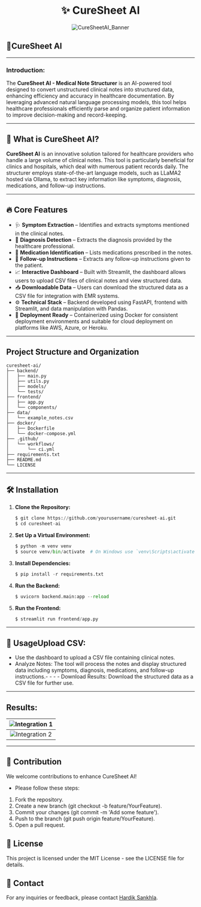 <h1 align="center">✨ CureSheet AI</h1>

<p align="center">
  <img src="https://raw.githubusercontent.com/Hardik-Sankhla/Markdown-Resources/main/Image/CureSheetAI_Banner.png" alt="CureSheetAI_Banner">
</p>

## 🎯**CureSheet AI**  

___

### **Introduction:**  

The **CureSheet AI - Medical Note Structurer** is an AI-powered tool designed to convert unstructured clinical notes into structured data, enhancing efficiency and accuracy in healthcare documentation. By leveraging advanced natural language processing models, this tool helps healthcare professionals efficiently parse and organize patient information to improve decision-making and record-keeping.

___

## 🎯 What is CureSheet AI?

**CureSheet AI** is an innovative solution tailored for healthcare providers who handle a large volume of clinical notes. This tool is particularly beneficial for clinics and hospitals, which deal with numerous patient records daily. The structurer employs state-of-the-art language models, such as LLaMA2 hosted via Ollama, to extract key information like symptoms, diagnosis, medications, and follow-up instructions.

___

## 🔥 Core Features

- 🩺 **Symptom Extraction** – Identifies and extracts symptoms mentioned in the clinical notes.
- 🧾 **Diagnosis Detection** – Extracts the diagnosis provided by the healthcare professional.
- 💊 **Medication Identification** – Lists medications prescribed in the notes.
- 📅 **Follow-up Instructions** – Extracts any follow-up instructions given to the patient.
- 📈 **Interactive Dashboard** – Built with Streamlit, the dashboard allows users to upload CSV files of clinical notes and view structured data.
- 📥 **Downloadable Data** – Users can download the structured data as a CSV file for integration with EMR systems.
- ⚙️ **Technical Stack** – Backend developed using FastAPI, frontend with Streamlit, and data manipulation with Pandas.
- 🚀 **Deployment Ready** – Containerized using Docker for consistent deployment environments and suitable for cloud deployment on platforms like AWS, Azure, or Heroku.

___

## Project Structure and Organization

    curesheet-ai/
    ├── backend/
    │   ├── main.py
    │   ├── utils.py
    │   ├── models/
    │   └── tests/
    ├── frontend/
    │   ├── app.py
    │   └── components/
    ├── data/
    │   └── example_notes.csv
    ├── docker/
    │   ├── Dockerfile
    │   └── docker-compose.yml
    ├── .github/
    │   └── workflows/
    │       └── ci.yml
    ├── requirements.txt
    ├── README.md
    └── LICENSE

___

## 🛠️ Installation

1. **Clone the Repository:**

   ```python
   $ git clone https://github.com/yourusername/curesheet-ai.git
   $ cd curesheet-ai
    ```

2. **Set Up a Virtual Environment:**

    ```python
    $ python -m venv venv
    $ source venv/bin/activate  # On Windows use `venv\Scripts\activate`
    ```

3. **Install Dependencies:**

    ```python
    $ pip install -r requirements.txt
    ```

4. **Run the Backend:**

    ```python
    $ uvicorn backend.main:app --reload
    ```

5. **Run the Frontend:**

    ```python
    $ streamlit run frontend/app.py
    ```
___

## 🚀 UsageUpload CSV:

- Use the dashboard to upload a CSV file containing clinical notes.
- Analyze Notes: The tool will process the notes and display structured data including symptoms, diagnosis, medications, and follow-up instructions.- - - - Download Results: Download the structured data as a CSV file for further use.

___

## Results: 

| ![Integration 1](https://raw.githubusercontent.com/Hardik-Sankhla/Markdown-Resources/main/Image/Result1.png) |
|:---:|
| ![Integration 2](https://raw.githubusercontent.com/Hardik-Sankhla/Markdown-Resources/main/Image/Result2.png) |

___

## 🤝 Contribution

We welcome contributions to enhance CureSheet AI!

- Please follow these steps:

1. Fork the repository.
2. Create a new branch (git checkout -b feature/YourFeature).
3. Commit your changes (git commit -m 'Add some feature').
4. Push to the branch (git push origin feature/YourFeature).
5. Open a pull request.

## 📄 License

This project is licensed under the MIT License - see the LICENSE file for details.

## 📧 Contact

 For any inquiries or feedback, please contact [Hardik Sankhla](https://github.com/Hardik-Sankhla). 

